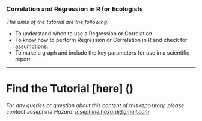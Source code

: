 ### Correlation and Regression in R for Ecologists

*The aims of the tutorial are the following:* 

- To understand when to use a Regression or Correlation.
- To know how to perform Regression or Correlation in R and check for assumptions.
- To make a graph and include the key parameters for use in a scientific report. 

----
# Find the Tutorial [here] ()


*For any queries or question about this content of this repository, please contact Josephine Hazard: josephine.hazard@gmail.com*
